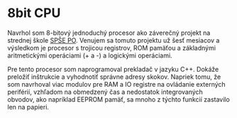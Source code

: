 # 8bit CPU

Navrhol som 8-bitový jednoduchý procesor ako záverečný projekt na strednej škole [SPŠE PO](https://www.spse-po.sk/). 
Venujem sa tomuto projektu už šesť mesiacov a výsledkom je procesor s trojicou registrov, 
ROM pamäťou a základnými aritmetickými operáciami (+ a -) a logickými operáciami.

Pre tento procesor som naprogramoval prekladač v jazyku C++. Dokáže preložiť inštrukcie a vyhodnotiť správne adresy skokov.
Napriek tomu, že som navrhoval viac modulov pre RAM a IO registre na ovládanie externých periférií, 
vzhľadom na obmedzený čas a nedostatok integrovaných obvodov, ako napríklad EEPROM pamäť, 
sa mnoho z týchto funkcií zastavilo len na papieri.
